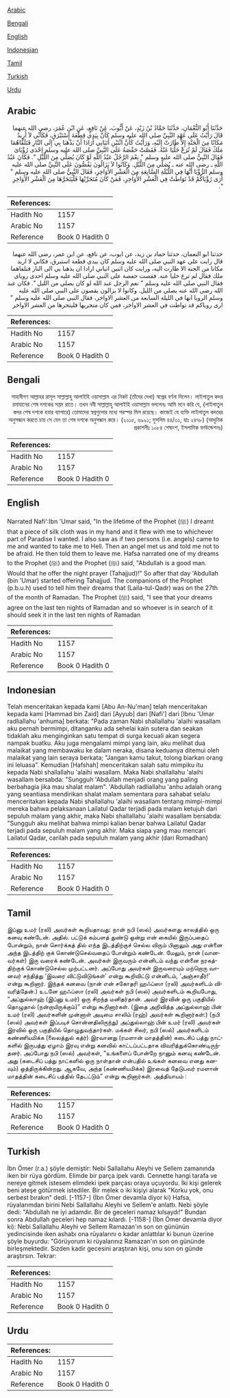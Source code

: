 [Arabic](#arabic)

[Bengali](#bengali)

[English](#english)

[Indonesian](#indonesian)

[Tamil](#tamil)

[Turkish](#turkish)

[Urdu](#urdu)

## Arabic


<div dir="rtl" lang="ar" style={{fontSize:'larger',backgroundColor:'#f8f9fa',padding:20}}>
حَدَّثَنَا أَبُو النُّعْمَانِ، حَدَّثَنَا حَمَّادُ بْنُ زَيْدٍ، عَنْ أَيُّوبَ، عَنْ نَافِعٍ، عَنِ ابْنِ عُمَرَ، رضى الله عنهما قَالَ رَأَيْتُ عَلَى عَهْدِ النَّبِيِّ صلى الله عليه وسلم كَأَنَّ بِيَدِي قِطْعَةَ إِسْتَبْرَقٍ، فَكَأَنِّي لاَ أُرِيدُ مَكَانًا مِنَ الْجَنَّةِ إِلاَّ طَارَتْ إِلَيْهِ، وَرَأَيْتُ كَأَنَّ اثْنَيْنِ أَتَيَانِي أَرَادَا أَنْ يَذْهَبَا بِي إِلَى النَّارِ فَتَلَقَّاهُمَا مَلَكٌ فَقَالَ لَمْ تُرَعْ خَلِّيَا عَنْهُ‏.‏ فَقَصَّتْ حَفْصَةُ عَلَى النَّبِيِّ صلى الله عليه وسلم إِحْدَى رُؤْيَاىَ فَقَالَ النَّبِيُّ صلى الله عليه وسلم ‏"‏ نِعْمَ الرَّجُلُ عَبْدُ اللَّهِ لَوْ كَانَ يُصَلِّي مِنَ اللَّيْلِ ‏"‏‏.‏ فَكَانَ عَبْدُ اللَّهِ ـ رضى الله عنه ـ يُصَلِّي مِنَ اللَّيْلِ‏.‏ وَكَانُوا لاَ يَزَالُونَ يَقُصُّونَ عَلَى النَّبِيِّ صلى الله عليه وسلم الرُّؤْيَا أَنَّهَا فِي اللَّيْلَةِ السَّابِعَةِ مِنَ الْعَشْرِ الأَوَاخِرِ، فَقَالَ النَّبِيُّ صلى الله عليه وسلم ‏"‏ أَرَى رُؤْيَاكُمْ قَدْ تَوَاطَتْ فِي الْعَشْرِ الأَوَاخِرِ، فَمَنْ كَانَ مُتَحَرِّيْهَا فَلْيَتَحَرَّهَا مِنَ الْعَشْرِ الأَوَاخِرِ ‏"‏‏.‏
</div>
<div style={{backgroundColor:'#f8f9fa',padding:20, marginBottom: 10}}><table> <thead> <tr> <th>References:</th> <th></th> </tr> </thead> <tbody><tr><td>Hadith No</td><td>1157</td></tr><tr><td>Arabic No</td><td>1157</td></tr><tr><td>Reference</td><td>Book 0 Hadith 0</td></tr></tbody></table></div>


<div dir="rtl" lang="ar" style={{fontSize:'larger',backgroundColor:'#f8f9fa',padding:20}}>
حدثنا ابو النعمان، حدثنا حماد بن زيد، عن ايوب، عن نافع، عن ابن عمر، رضى الله عنهما قال رايت على عهد النبي صلى الله عليه وسلم كان بيدي قطعة استبرق، فكاني لا اريد مكانا من الجنة الا طارت اليه، ورايت كان اثنين اتياني ارادا ان يذهبا بي الى النار فتلقاهما ملك فقال لم ترع خليا عنه. فقصت حفصة على النبي صلى الله عليه وسلم احدى روياى فقال النبي صلى الله عليه وسلم " نعم الرجل عبد الله لو كان يصلي من الليل ". فكان عبد الله رضى الله عنه يصلي من الليل. وكانوا لا يزالون يقصون على النبي صلى الله عليه وسلم الرويا انها في الليلة السابعة من العشر الاواخر، فقال النبي صلى الله عليه وسلم " ارى روياكم قد تواطت في العشر الاواخر، فمن كان متحريها فليتحرها من العشر الاواخر
</div>
<div style={{backgroundColor:'#f8f9fa',padding:20, marginBottom: 10}}><table> <thead> <tr> <th>References:</th> <th></th> </tr> </thead> <tbody><tr><td>Hadith No</td><td>1157</td></tr><tr><td>Arabic No</td><td>1157</td></tr><tr><td>Reference</td><td>Book 0 Hadith 0</td></tr></tbody></table></div>

## Bengali


<div dir="rtl" lang="bn" style={{fontSize:'larger',backgroundColor:'#f8f9fa',padding:20}}>
সাহাবীগণ আল্লাহর রাসূল সাল্লাল্লাহু আলাইহি ওয়াসাল্লাম এর নিকট (তাঁদের দেখা) স্বপ্নের বর্ণনা দিলেন। লাইলাতুল কদর রমাযানের শেষ দশকের সপ্তম রাতে। তখন নবী সাল্লাল্লাহু আলাইহি ওয়াসাল্লাম বললেনঃ আমি মনে করি যে, (লাইলাতুল কদর শেষ দশকে হবার ব্যাপারে) তোমাদের স্বপ্নগুলোর মধ্যে পরস্পর মিল রয়েছে। কাজেই যে ব্যক্তি লাইলাতুল কদরের অনুসন্ধান করতে চায় সে যেন তা শেষ দশকে অনুসন্ধান করে। (২০১৫, ৬৯৯১; মুসলিম ৪৪/৩১, হাঃ ২৪৭৮) (আধুনিক প্রকাশনীঃ ১০৮৪ শেষাংশ, ইসলামিক ফাউন্ডেশনঃ)
</div>
<div style={{backgroundColor:'#f8f9fa',padding:20, marginBottom: 10}}><table> <thead> <tr> <th>References:</th> <th></th> </tr> </thead> <tbody><tr><td>Hadith No</td><td>1157</td></tr><tr><td>Arabic No</td><td>1157</td></tr><tr><td>Reference</td><td>Book 0 Hadith 0</td></tr></tbody></table></div>

## English


<div dir="ltr" lang="en" style={{fontSize:'larger',backgroundColor:'#f8f9fa',padding:20}}>
Narrated Nafi':Ibn 'Umar said, "In the lifetime of the Prophet (ﷺ) I dreamt that a piece of silk cloth was in my hand and it flew with me to whichever part of Paradise I wanted. I also saw as if two persons (i.e. angels) came to me and wanted to take me to Hell. Then an angel met us and told me not to be afraid. He then told them to leave me. Hafsa narrated one of my dreams to the Prophet (ﷺ) and the Prophet (ﷺ) said, "Abdullah is a good man. Would that he offer the night prayer (Tahajjud)!" So after that day 'Abdullah (bin 'Umar) started offering Tahajjud. The companions of the Prophet (p.b.u.h) used to tell him their dreams that (Laila-tul-Qadr) was on the 27th of the month of Ramadan. The Prophet (ﷺ) said, "I see that your dreams agree on the last ten nights of Ramadan and so whoever is in search of it should seek it in the last ten nights of Ramadan
</div>
<div style={{backgroundColor:'#f8f9fa',padding:20, marginBottom: 10}}><table> <thead> <tr> <th>References:</th> <th></th> </tr> </thead> <tbody><tr><td>Hadith No</td><td>1157</td></tr><tr><td>Arabic No</td><td>1157</td></tr><tr><td>Reference</td><td>Book 0 Hadith 0</td></tr></tbody></table></div>

## Indonesian


<div dir="ltr" lang="id" style={{fontSize:'larger',backgroundColor:'#f8f9fa',padding:20}}>
Telah menceritakan kepada kami [Abu An-Nu'man] telah menceritakan kepada kami [Hammad bin Zaid] dari [Ayyub] dari [Nafi'] dari [Ibnu 'Umar radliallahu 'anhuma] berkata: "Pada zaman Nabi shallallahu 'alaihi wasallam aku pernah bermimpi, ditanganku ada sehelai kain sutera dan seakan tidaklah aku menginginkan satu tempat di surga kecuali akan segera nampak buatku. Aku juga mengalami mimpi yang lain, aku melihat dua malaikat yang membawaku ke dalam neraka, disana keduanya ditemui oleh malaikat yang lain seraya berkata; "Jangan kamu takut, tolong biarkan orang ini leluasa". Kemudian [Hafshah] menceritakan salah satu mimpiku itu kepada Nabi shallallahu 'alaihi wasallam. Maka Nabi shallallahu 'alaihi wasallam bersabda: "Sungguh 'Abdullah menjadi orang yang paling berbahagia jika mau shalat malam". 'Abdullah radliallahu 'anhu adalah orang yang seantiasa mendirikan shalat malam sementara para sahabat selalu menceritakan kepada Nabi shallallahu 'alaihi wasallam tentang mimpi-mimpi mereka bahwa pelaksanaan Lailatul Qadar terjadi pada malam ketujuh dari sepuluh malam yang akhir, maka Nabi shallallahu 'alaihi wasallam bersabda: "Sungguh aku melihat bahwa mimpi kalian benar bahwa Lailatul Qadar terjadi pada sepuluh malam yang akhir. Maka siapa yang mau mencari Lailatul Qadar, carilah pada sepuluh malam yang akhir (dari Romadhan)
</div>
<div style={{backgroundColor:'#f8f9fa',padding:20, marginBottom: 10}}><table> <thead> <tr> <th>References:</th> <th></th> </tr> </thead> <tbody><tr><td>Hadith No</td><td>1157</td></tr><tr><td>Arabic No</td><td>1157</td></tr><tr><td>Reference</td><td>Book 0 Hadith 0</td></tr></tbody></table></div>

## Tamil


<div dir="ltr" lang="ta" style={{fontSize:'larger',backgroundColor:'#f8f9fa',padding:20}}>
இப்னு உமர் (ரலி) அவர்கள் கூறியதாவது: நான் நபி (ஸல்) அவர்களது காலத்தில் ஒரு கனவு கண்டேன். அதில். பட்டுக் கம்பளத் துண்டு ஒன்று என் கையில் இருப்பதைப் போன்றும், நான் சொர்க்கத் தில் எந்த இடத்திற்குச் செல்ல விரும் பினாலும் அது என்னை அந்த இடத்திற் குக் கொண்டுசெல்வதைப் போன்றும் கண்டேன். மேலும், நான் (வானவர்கள்) இரு வரைக் கண்டேன். அவர்கள் இருவரும் என்னிடம் வந்து என்னை நரகத்திற்குக் கொண்டுசெல்ல முற்பட்டனர். அப்போது அவர்கள் இருவரையும் மற்றொரு வானவர் சந்தித்து ‘இவரை விட்டுவிடுங்கள்’ என்று கூறிவிட்டு என்னிடம், ‘அஞ்சாதீர்!’ என்று கூறினார். இந்தக் கனவை (நான் என் சகோதரி ஹஃப்ஸா (ரலி) அவர்களிடம் விவரித்தேன்.) உடனே ஹஃப்ஸா (ரலி) அவர்கள் நபி (ஸல்) அவர்களிடம் கூறியபோது, “அப்துல்லாஹ் (இப்னு உமர்) ஒரு சிறந்த மனிதர்தான். அவர் இரவின் ஒரு பகுதியில் தொழுதால் (நன்றாயிருக்கும்)” என்று கூறினார்கள். (இதை அறிவித்த அப்துல்லாஹ் பின் உமர் (ரலி) அவர்களின் முன்னாள் அடிமை சாலிம் (ரஹ்) அவர்கள் கூறினார்கள்:) (நபி (ஸல்) அவர்கள் இப்படிச் சொன்னதிலிருந்து) அப்துல்லாஹ் பின் உமர் (ரலி) அவர்கள் இரவில் ஒரு பகுதியில் தொழுதுவந்தார்கள். மக்கள் சிலர், நபி (ஸல்) அவர்களிடம் கண்ணியமிக்க (லைலத்துல் கத்ர்) இரவானது (ரமளான் மாதத்தின்) கடைசிப் பத்து நாட்களில் இருபத்து ஏழாம் இரவு என்று கனவில் காட்டப்பட்டதாக விவரித்துக்கொண்டிருந்தனர். அப்போது நபி (ஸல்) அவர்கள், “உங்களைப் போன்றே நானும் கனவு கண்டேன். அது (கடைசிப் பத்து நாட்களில் ஒரு நாள்தான் என்பதில் உங்கள் கனவை எனது கனவும்) ஒத்திருக்கின்றது. ஆகவே, அந்த (கண்ணியமிக்க) இரவைத் தேடுபவர் ரமளான் மாதத்தின் கடைசிப் பத்தில் தேடட்டும்” என்று கூறினார்கள். அத்தியாயம் :
</div>
<div style={{backgroundColor:'#f8f9fa',padding:20, marginBottom: 10}}><table> <thead> <tr> <th>References:</th> <th></th> </tr> </thead> <tbody><tr><td>Hadith No</td><td>1157</td></tr><tr><td>Arabic No</td><td>1157</td></tr><tr><td>Reference</td><td>Book 0 Hadith 0</td></tr></tbody></table></div>

## Turkish


<div dir="ltr" lang="tr" style={{fontSize:'larger',backgroundColor:'#f8f9fa',padding:20}}>
İbn Ömer (r.a.) şöyle demiştir: Nebi Sallallahu Aleyhi ve Sellem zamanında iken bir rüya gördüm. Elimde bir parça ipek vardı. Cennette hangi tarafa ve nereye gitmek istesem elimdeki ipek parçası oraya uçuyordu. İki kişi gelerek beni ateşe götürmek istediler. Bir melek o iki kişiyi alarak "Korku yok, onu serbest bırakın" dedi. [-1157-] (İbn Ömer devamla diyor ki) Hafsa, rüyalarımdan birini Nebi Sallallahu Aleyhi ve Sellem'e anlattı. Nebi şöyle dedi: "Abdullah ne iyi adamdır. Bir de geceleri namaz kılsaydı!" Bundan sonra Abdullah geceleri hep namaz kılardı. [-1158-] (İbn Ömer devamla diyor ki): Nebi Sallallahu Aleyhi ve Sellem Ramazan'ın son on gününün yedincisinde iken ashabı ona rüyalarını o kadar anlattılar ki bunun üzerine şöyle buyurdu: "Görüyorum ki rüyalarınız Ramazan'ın son on gününde birleşmektedir. Sizden kadir gecesini araştıran kişi, onu son on günde araştırsın. Tekrar:
</div>
<div style={{backgroundColor:'#f8f9fa',padding:20, marginBottom: 10}}><table> <thead> <tr> <th>References:</th> <th></th> </tr> </thead> <tbody><tr><td>Hadith No</td><td>1157</td></tr><tr><td>Arabic No</td><td>1157</td></tr><tr><td>Reference</td><td>Book 0 Hadith 0</td></tr></tbody></table></div>

## Urdu


<div dir="rtl" lang="ur" style={{fontSize:'larger',backgroundColor:'#f8f9fa',padding:20}}>

</div>
<div style={{backgroundColor:'#f8f9fa',padding:20, marginBottom: 10}}><table> <thead> <tr> <th>References:</th> <th></th> </tr> </thead> <tbody><tr><td>Hadith No</td><td>1157</td></tr><tr><td>Arabic No</td><td>1157</td></tr><tr><td>Reference</td><td>Book 0 Hadith 0</td></tr></tbody></table></div>